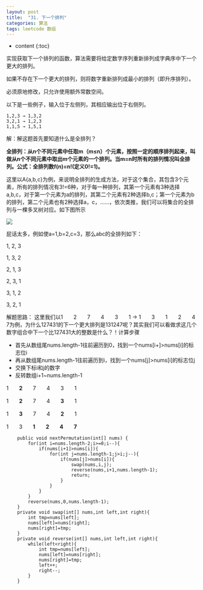 ```yaml
---
layout: post
title:  "31. 下一个排列"
categories: 算法
tags: leetcode 数组
---
```


* content
{:toc}


实现获取下一个排列的函数，算法需要将给定数字序列重新排列成字典序中下一个更大的排列。

如果不存在下一个更大的排列，则将数字重新排列成最小的排列（即升序排列）。

必须原地修改，只允许使用额外常数空间。

以下是一些例子，输入位于左侧列，其相应输出位于右侧列。

```
1,2,3 → 1,3,2
3,2,1 → 1,2,3
1,1,5 → 1,5,1
```
解：解这题首先要知道什么是全排列？

**全排列：从n个不同元素中任取m（m≤n）个元素，按照一定的顺序排列起来，叫做从n个不同元素中取出m个元素的一个排列。当m=n时所有的排列情况叫全排列。公式：全排列数f(n)=n!(定义0!=1)。**

这里以A{a,b,c}为例，来说明全排列的生成方法，对于这个集合，其包含3个元素，所有的排列情况有3!=6种，对于每一种排列，其第一个元素有3种选择a,b,c，对于第一个元素为a的排列，其第二个元素有2种选择b,c；第一个元素为b的排列，第二个元素也有2种选择a，c，……，依次类推，我们可以将集合的全排列与一棵多叉树对应。如下图所示

![](http://hi.csdn.net/attachment/201112/15/0_1323938241foiZ.gif)

屁话太多，例如使a=1,b=2,c=3，那么abc的全排列如下：

1, 2, 3

1, 3, 2

2, 1, 3

2, 3, 1

3, 1, 2

3, 2, 1

解题思路：
这里我们以1　　2　　7　　4　　3　　1  →  1　　3　　1　　2　　4　　7为例，为什么127431的下一个更大排列是131247呢？其实我们可以看做求这几个数字组合中下一个比127431大的整数是什么？！计算步骤
- 首先从数组尾nums.length-1往前遍历到0，找到一个nums[i+]>nums[i]的标志位i
- 再从数组尾nums.length-1往前遍历到i，找到一个nums[j]>nums[i]的标志位j
- 交换下标i和j的数字
- 反转数组i+1~nums.length-1

1　　**2**　　7　　4　　3　　1

1　　**2**　　7　　4　　**3**　　1

1　　**3**　　7　　4　　**2**　　1

1　　3　　**1　　2　　4　　7**

```
    public void nextPermutation(int[] nums) {
        for(int i=nums.length-2;i>=0;i--){
            if(nums[i+1]>nums[i]){
                for(int j=nums.length-1;j>i;j--){
                    if(nums[j]>nums[i]){
                        swap(nums,i,j);
                        reverse(nums,i+1,nums.length-1);
                        return;
                    }
                }
            }
        }
        reverse(nums,0,nums.length-1);
    }
    private void swap(int[] nums,int left,int right){
        int tmp=nums[left];
        nums[left]=nums[right];
        nums[right]=tmp;
    }
    private void reverse(int[] nums,int left,int right){
        while(left<right){
            int tmp=nums[left];
            nums[left]=nums[right];
            nums[right]=tmp;
            left++;
            right--;
        }
    }
```